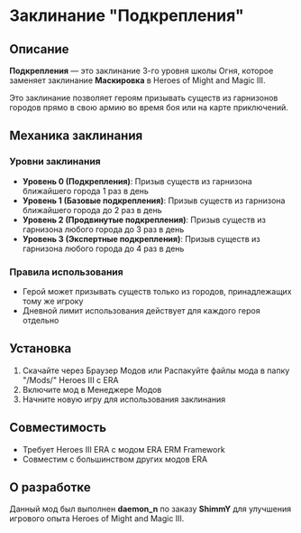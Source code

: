 # Заклинание "Подкрепления"

## Описание
**Подкрепления** — это заклинание 3-го уровня школы Огня, которое заменяет заклинание **Маскировка** в Heroes of Might and Magic III.

Это заклинание позволяет героям призывать существ из гарнизонов городов прямо в свою армию во время боя или на карте приключений.

## Механика заклинания

### Уровни заклинания
- **Уровень 0 (Подкрепления)**: Призыв существ из гарнизона ближайшего города 1 раз в день
- **Уровень 1 (Базовые подкрепления)**: Призыв существ из гарнизона ближайшего города до 2 раз в день
- **Уровень 2 (Продвинутые подкрепления)**: Призыв существ из гарнизона любого города до 3 раз в день
- **Уровень 3 (Экспертные подкрепления)**: Призыв существ из гарнизона любого города до 4 раз в день

### Правила использования
- Герой может призывать существ только из городов, принадлежащих тому же игроку
- Дневной лимит использования действует для каждого героя отдельно

## Установка
1. Скачайте через Браузер Модов или Распакуйте файлы мода в папку "/Mods/" Heroes III с ERA
2. Включите мод в Менеджере Модов
3. Начните новую игру для использования заклинания

## Совместимость
- Требует Heroes III ERA с модом ERA ERM Framework
- Совместим с большинством других модов ERA

## О разработке
Данный мод был выполнен **daemon_n** по заказу **ShimmY** для улучшения игрового опыта Heroes of Might and Magic III.